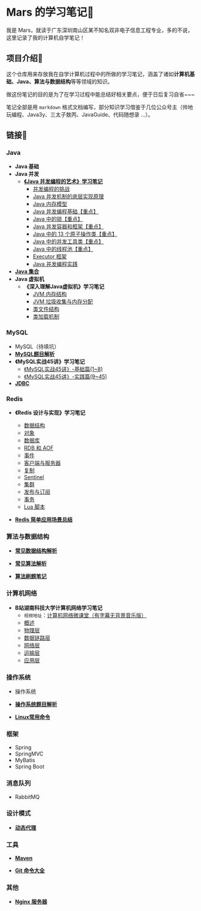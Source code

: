 # Mars 的学习笔记📕

我是 Mars，就读于广东深圳南山区某不知名双非电子信息工程专业，多的不说，这里记录了我的计算机自学笔记！



## 项目介绍💬

这个仓库用来存放我在自学计算机过程中的所做的学习笔记，涵盖了诸如**计算机基础、Java、算法与数据结构**等等领域的知识。

做这份笔记的目的是为了在学习过程中能总结好相关要点，便于日后复习自省~~~

笔记全部是用 `markdown` 格式文档编写，部分知识学习借鉴于几位公众号主（帅地玩编程、Java3y、三太子敖丙、JavaGuide、代码随想录 ...）。



## 链接🔗

### Java

- **Java 基础**
- **Java 并发**
  - **[《Java 并发编程的艺术》学习笔记](./Java_Concurrency/Java并发编程的艺术学习笔记/Java并发编程.md)**
    - [并发编程的挑战](./Java_Concurrency/Java并发编程的艺术学习笔记/1-并发编程的挑战.md)
    - [Java 并发机制的底层实现原理](./Java_Concurrency/Java并发编程的艺术学习笔记/2-Java并发机制的底层实现原理.md)
    - [Java 内存模型](./Java_Concurrency/Java并发编程的艺术学习笔记/3-Java内存模型.md)
    - [Java 并发编程基础【重点】](./Java_Concurrency/Java并发编程的艺术学习笔记/4-Java并发编程基础.md)
    - [Java 中的锁【重点】](./Java_Concurrency/Java并发编程的艺术学习笔记/5-Java中的锁.md)
    - [Java 并发容器和框架【重点】](./Java_Concurrency/Java并发编程的艺术学习笔记/6-Java并发容器和框架.md)
    - [Java 中的 13 个原子操作类【重点】](./Java_Concurrency/Java并发编程的艺术学习笔记/7-Java中的13个原子操作类.md)
    - [Java 中的并发工具类【重点】](./Java_Concurrency/Java并发编程的艺术学习笔记/8-Java中的并发工具类.md)
    - [Java 中的线程池【重点】](./Java_Concurrency/Java并发编程的艺术学习笔记/9-Java中的线程池.md)
    - [Executor 框架](./Java_Concurrency/Java并发编程的艺术学习笔记/10-Executor框架.md)
    - [Java 并发编程实践](./Java_Concurrency/Java并发编程的艺术学习笔记/11-Java并发编程实践.md)
- **[Java 集合](./Java_Container/Java集合.md)**
- **Java 虚拟机**
  - **《深入理解Java虚拟机》学习笔记**
    - [JVM 内存结构](./JVM/深入理解java虚拟机学习笔记/JVM内存结构.md)
    - [JVM 垃圾收集与内存分配](./JVM/深入理解java虚拟机学习笔记/JVM垃圾收集与内存分配.md)
    - [类文件结构](./JVM/深入理解java虚拟机学习笔记/类文件结构.md)
    - [类加载机制](./JVM/深入理解java虚拟机学习笔记/类加载机制.md)



### MySQL

- MySQL（待填坑）
- **[MySQL题目解析](./MySQL/MySQL题目解析.md)**
- **《MySQL实战45讲》学习笔记**
  - [《MySQL实战45讲》-基础篇(1~8)](./MySQL/《MySQL实战45讲》笔记/MySQL实战45讲-基础篇(1~8).md)
  - [《MySQL实战45讲》-实践篇(9~45)](./MySQL/《MySQL实战45讲》笔记/MySQL实战45讲-实践篇(9~45).md)
- **[JDBC](./JDBC/JDBC.md)**



### Redis

- **《Redis 设计与实现》学习笔记**
  - [数据结构](./Redis/Redis设计与实现笔记/Redis设计与实现-1-数据结构.md)
  - [对象](./Redis/Redis设计与实现笔记/Redis设计与实现-2-对象.md)
  - [数据库](./Redis/Redis设计与实现笔记/Redis设计与实现-3-数据库.md)
  - [RDB 和 AOF](./Redis/Redis设计与实现笔记/Redis设计与实现-4-RDB持久化和AOF持久化.md)
  - [事件](./Redis/Redis设计与实现笔记/Redis设计与实现-5-事件.md)
  - [客户端与服务器](./Redis/Redis设计与实现笔记/Redis设计与实现-6-客户端与服务器.md)
  - [复制](./Redis/Redis设计与实现笔记/Redis设计与实现-7-复制.md)
  - [Sentinel](./Redis/Redis设计与实现笔记/Redis设计与实现-8-Sentinel.md)
  - [集群](./Redis/Redis设计与实现笔记/Redis设计与实现-9-集群.md)
  - [发布与订阅](./Redis/Redis设计与实现笔记/Redis设计与实现-10-发布与订阅.md)
  - [事务](./Redis/Redis设计与实现笔记/Redis设计与实现-11-事务.md)
  - [Lua 脚本](./Redis/Redis设计与实现笔记/Redis设计与实现-12-Lua脚本.md)

- **[Redis 简单应用场景总结](./Redis/Redis的简单应用场景总结.md)**



### 算法与数据结构

- **[常见数据结构解析](./Data_Structure/常见数据结构详解.md)**

- **[常见算法解析](./Algorithm/常见算法解析.md)**

- **[算法刷题笔记](./Algorithm/算法刷题笔记.md)**



### 计算机网络

- **B站湖南科技大学计算机网络学习笔记**
  - `视频地址`：[计算机网络微课堂（有字幕无背景音乐版）](https://www.bilibili.com/video/BV1c4411d7jb?share_source=copy_web)
  - [概述](./NetWork/湖科大计算机网络学习笔记/计算机网络第一章（概述）/计算机网络第1章（概述）.md)
  - [物理层](./NetWork/湖科大计算机网络学习笔记/计算机网络第二章（物理层）/计算机网络第2章（物理层）.md)
  - [数据链路层](./NetWork/湖科大计算机网络学习笔记/计算机网络第三章（数据链路层）/计算机网络第3章（数据链路层）.md)
  - [网络层](./NetWork/湖科大计算机网络学习笔记/计算机网络第四章（网络层）/计算机网络第4章（网络层）.md)
  - [运输层](./NetWork/湖科大计算机网络学习笔记/计算机网络第五章（运输层）/计算机网络第5章（运输层）.md)
  - [应用层](./NetWork/湖科大计算机网络学习笔记/计算机网络第六章（应用层）/计算机网络第6章（应用层）.md)



### 操作系统

- 操作系统

- **[操作系统题目解析](./OS/操作系统考题解析.md)**
- **[Linux常用命令](./Linux_Command/Linux常用命令.md)**



### 框架

- Spring
- SpringMVC
- MyBatis
- Spring Boot



### 消息队列

- RabbitMQ



### 设计模式

- **[动态代理](./Dynamic_Proxy/动态代理.md)**



### 工具

- **[Maven](./Maven/maven笔记.md)**

- **[Git 命令大全](./Git/Git命令大全.md)**



### 其他

- **[Nginx 服务器](./Nginx/Nginx.md)**

